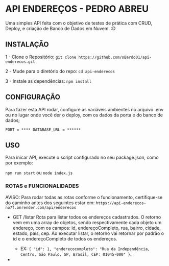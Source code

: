 
# API ENDEREÇOS - PEDRO ABREU

Uma simples API feita com o objetivo de testes de prática com CRUD, Deploy, e criação de Banco de Dados em Nuvem.
:D

## INSTALAÇÃO

1 - Clone o Repositório:
`git clone https://github.com/oBardo01/api-enderecos.git`

2 - Mude para o diretório do repo:
`cd api-enderecos`

3 - Instale as dependências:
`npm install`


## CONFIGURAÇÃO

Para fazer esta API rodar, configure as variáveis ambientes no arquivo .env ou no lugar onde você der o deploy, com os dados da porta e do banco de dados;

`PORT = ****
DATABASE_URL = ******`


## USO 

Para inicar API, execute o script configurado no seu package.json, como por exemplo:

`npm run start` ou `node index.js`


### ROTAS e FUNCIONALIDADES
AVISO: Para rodar todas as rotas conforme o funcionamento, certifique-se do caminho antes dos seguintes estar em:
`https://api-enderecos-no7f.onrender.com/api/enderecos`

 - GET /listar
   Rota para listar todos os endereços cadastrados. O retorno vem em uma array de objetos, sendo respectivamente cada objeto um endereço, com os campos:
   id, endereçoCompleto, rua, bairro, cidade, estado, país, cep. Ao executar listar, o retorno vai retornar por padrão o id e o endereçoCompleto de todos os endereços.

   - EX:
     `{
        "id": 1,
        "enderecocompleto": "Rua da Independência, Centro, São Paulo, SP, Brasil, CEP: 01045-000"
      }`.

  - 
